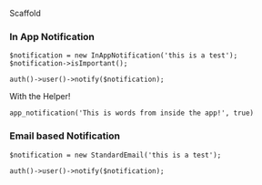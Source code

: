Scaffold

### In App Notification
```
$notification = new InAppNotification('this is a test');
$notification->isImportant();

auth()->user()->notify($notification);
```
With the Helper!
```
app_notification('This is words from inside the app!', true)
```

### Email based Notification

```
$notification = new StandardEmail('this is a test');

auth()->user()->notify($notification);
```
